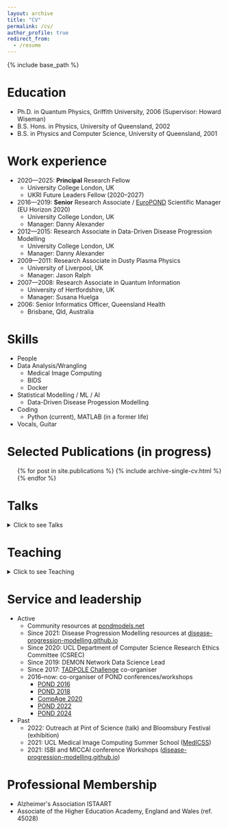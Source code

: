 ```yaml
---
layout: archive
title: "CV"
permalink: /cv/
author_profile: true
redirect_from:
  - /resume
---
```


{% include base_path %}

Education
======

* Ph.D. in Quantum Physics, Griffith University, 2006 (Supervisor: Howard Wiseman)
* B.S. Hons. in Physics, University of Queensland, 2002
* B.S. in Physics and Computer Science, University of Queensland, 2001

Work experience
======

* 2020—2025: **Principal** Research Fellow
   * University College London, UK
   * UKRI Future Leaders Fellow (2020–2027)
* 2016—2019: **Senior** Research Associate / [EuroPOND](http://europond.eu) Scientific Manager (EU Horizon 2020)
   * University College London, UK
   * Manager: Danny Alexander
* 2012—2015: Research Associate in Data-Driven Disease Progression Modelling
   * University College London, UK
   * Manager: Danny Alexander
* 2009—2011: Research Associate in Dusty Plasma Physics
   * University of Liverpool, UK
   * Manager: Jason Ralph
* 2007—2008: Research Associate in Quantum Information
   * University of Hertfordshire, UK
   * Manager: Susana Huelga
* 2006: Senior Informatics Officer, Queensland Health
   * Brisbane, Qld, Australia

Skills
======

* People
* Data Analysis/Wrangling
   * Medical Image Computing
   * BIDS
   * Docker
* Statistical Modelling / ML / AI
   * Data-Driven Disease Progession Modelling
* Coding
   * Python (current), MATLAB (in a former life)
* Vocals, Guitar

Selected Publications (in progress)
======

<ul>{% for post in site.publications %}
    {% include archive-single-cv.html %}
    {% endfor %}</ul>

Talks
======

<details>

<summary>Click to see Talks</summary>
<ul>{% for post in site.talks reversed %}
    {% include archive-single-talk-cv.html %}
    {% endfor %}</ul>

</details>


Teaching
======

<details>

<summary>Click to see Teaching</summary>
<ul>{% for post in site.teaching reversed %}
    {% include archive-single-cv.html %}
    {% endfor %}</ul>

</details>


Service and leadership
======

* Active
   * Community resources at [pondmodels.net](https://pondmodels.net)
   * Since 2021: Disease Progression Modelling resources at [disease-progression-modelling.github.io](https://disease-progression-modelling.github.io)
   * Since 2020: UCL Department of Computer Science Research Ethics Committee (CSREC)
   * Since 2019: DEMON Network Data Science Lead
   * Since 2017: [TADPOLE Challenge](https://tadpole.grand-challenge.org) co-organiser
   * 2016–now: co-organiser of POND conferences/workshops
      * [POND 2016](http://europond.eu/pond2016)
      * [POND 2018](http://europond.eu/pond2018)
      * [CompAge 2020](https://neuroinformatics.icm-institute.org/conferences/compage-2020/)
      * [POND 2022](https://pond2022.com)
      * [POND 2024](https://pond2024.pondmodels.net)
* Past
   * 2022: Outreach at Pint of Science (talk) and Bloomsbury Festival (exhibition)
   * 2021: UCL Medical Image Computing Summer School ([MedICSS](https://medicss.cs.ucl.ac.uk/programme-2021/))
   * 2021: ISBI and MICCAI conference Workshops ([disease-progression-modelling.github.io](https://disease-progression-modelling.github.io))

Professional Membership
======

- Alzheimer's Association ISTAART
- Associate of the Higher Education Academy, England and Wales (ref. 45028)
